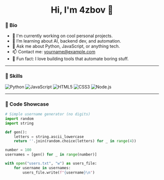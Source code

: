 <h1 align="center">Hi, I'm 4zbov 👋</h1>

### 👤 Bio
- 🔭 I'm currently working on cool personal projects.
- 🌱 I’m learning about AI, backend dev, and automation.
- 💬 Ask me about Python, JavaScript, or anything tech.
- 📫 Contact me: yourname@example.com
- 🧠 Fun fact: I love building tools that automate boring stuff.

---

### 🚀 Skills

![Python](https://img.shields.io/badge/-Python-3776AB?style=for-the-badge&logo=python&logoColor=white)
![JavaScript](https://img.shields.io/badge/-JavaScript-F7DF1E?style=for-the-badge&logo=javascript&logoColor=black)
![HTML5](https://img.shields.io/badge/-HTML5-E34F26?style=for-the-badge&logo=html5&logoColor=white)
![CSS3](https://img.shields.io/badge/-CSS3-1572B6?style=for-the-badge&logo=css3)
![Node.js](https://img.shields.io/badge/-Node.js-339933?style=for-the-badge&logo=nodedotjs&logoColor=white)

---

### 📜 Code Showcase

```python
# Simple username generator (no digits)
import random
import string

def gen():
    letters = string.ascii_lowercase
    return ''.join(random.choice(letters) for _ in range(4))

number = 100
usernames = [gen() for _ in range(number)]

with open("users.txt", "w") as users_file:
    for username in usernames:
        users_file.write(f"{username}\n")
